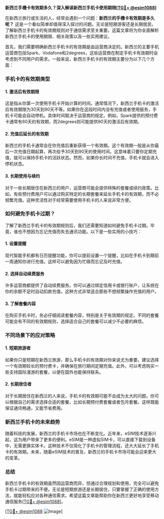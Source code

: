 **新西兰手機卡有效期多久？深入解读新西兰手机卡使用期限[[TG💪+ @esim1088](https://t.me/s/esim1088)]**

在新西兰旅行或生活的人，经常会遇到一个问题：**新西兰的手機卡有效期是多久呢？** 这是一个看似简单却值得深入探讨的问题。无论是短期游客还是长期居民，了解新西兰手机卡的有效期规则对于通信需求至关重要。这篇文章将为你全面解析新西兰手机卡的使用期限、相关政策以及一些实用建议。

首先，我们需要明确新西兰手机卡的有效期是由运营商决定的。新西兰的主要手机运营商包括Spark、Vodafone和2degrees，这些运营商在制定手机卡有效期时会考虑到不同用户的需求。一般来说，新西兰手机卡的有效期主要分为以下几个方面：

### 手机卡的有效期类型

#### 1. **激活后有效期限**
这是指从你第一次使用手机卡开始计算的时间。通常情况下，新西兰手机卡的激活后有效期限为30天到90天不等。如果你在这段时间内没有充值或者使用服务，手机卡可能会自动停机。具体时间取决于运营商的规定。例如，Spark提供的预付费卡通常有60天的有效期，而2degrees则可能提供90天的激活后有效期。

#### 2. **充值后延长的有效期**
新西兰的手机卡通常会在你充值后重新获得一个有效期。这个有效期一般是从你最后一次充值日期起算，再次给予30天到90天的使用时间。这意味着只要你定期充值，就可以保持手机卡的活跃状态。然而，如果你长时间不充值，手机卡就会进入停机状态。

#### 3. **长期使用与续约**
对于一些长期居住在新西兰的用户，运营商可能会提供特殊的套餐或续约政策。比如，有些预付费用户可以通过购买特定的长期套餐来延长手机卡的有效期，而不必频繁充值。这种灵活性对于经常需要使用手机卡的人来说非常方便。

### 如何避免手机卡过期？

了解了新西兰手机卡的有效期规则后，我们还需要知道如何避免手机卡过期。毕竟，谁也不想因为忘记充值而失去通讯功能。以下是一些实用的小技巧：

#### 1. **设置提醒**
现代智能手机都有日历提醒功能，你可以提前设置一个提醒，比如在手机卡到期前一周通知你进行充值。这样可以避免因为忙碌而忘记及时充值。

#### 2. **选择自动续费服务**
许多运营商都提供了自动续费服务。你可以通过绑定信用卡或银行账户，让系统在你的余额不足时自动扣款充值。这种方式非常适合那些不想频繁操作充值的用户。

#### 3. **了解套餐内容**
在购买手机卡时，务必仔细阅读套餐内容，特别是关于有效期的规定。不同的套餐可能会有不同的有效期规则，选择适合自己的套餐可以减少不必要的麻烦。

### 不同场景下的应对策略

#### 1. **短期旅游者**
如果你只是短期在新西兰旅游，那么手机卡的有效期对你来说尤为重要。建议选择一个有效期较长的预付费卡，并确保在旅行期间定期充值。此外，可以考虑购买一些支持国际漫游的套餐，以便在国外也能保持联系。

#### 2. **长期居住者**
对于长期居住在新西兰的人来说，手机卡的有效期可能不会成为太大的问题。你可以根据自己的需求选择合适的套餐，比如长期预付费套餐或者包月套餐。这样既能保证通讯畅通，又能节省费用。

### 新西兰手机卡的未来趋势

随着科技的发展，新西兰的手机卡市场也在不断变化。近年来，eSIM技术逐渐兴起，这为用户带来了更多的便利。eSIM是一种虚拟SIM卡，可以直接下载到设备中，无需更换实体卡。这种技术不仅简化了手机卡的管理流程，还大大延长了手机卡的有效期。未来，随着eSIM技术的普及，新西兰的手机卡市场可能会迎来更大的变革。

### 总结

新西兰手机卡的有效期虽然因运营商而异，但通过合理规划和使用，完全可以避免手机卡过期带来的不便。无论是短期旅游还是长期居住，只要掌握了正确的使用方法，就能轻松应对各种通信需求。希望这篇文章能帮助你在新西兰更好地享受移动通信服务[[TG💪+ @esim1088](https://t.me/s/esim1088)]。

[[TG💪+ @esim1088](https://t.me/s/esim1088) ![Image](https://i.postimg.cc/4NQfJmqS/Snipaste-2025-05-13-00-14-12.png)]